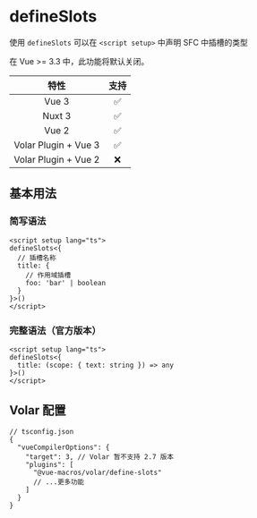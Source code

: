 # defineSlots

<StabilityLevel level="stable" />

使用 `defineSlots` 可以在 `<script setup>` 中声明 SFC 中插槽的类型

在 Vue >= 3.3 中，此功能将默认关闭。

|         特性         |        支持        |
| :------------------: | :----------------: |
|        Vue 3         | :white_check_mark: |
|        Nuxt 3        | :white_check_mark: |
|        Vue 2         | :white_check_mark: |
| Volar Plugin + Vue 3 | :white_check_mark: |
| Volar Plugin + Vue 2 |        :x:         |

## 基本用法

### 简写语法

```vue
<script setup lang="ts">
defineSlots<{
  // 插槽名称
  title: {
    // 作用域插槽
    foo: 'bar' | boolean
  }
}>()
</script>
```

### 完整语法（官方版本）

```vue
<script setup lang="ts">
defineSlots<{
  title: (scope: { text: string }) => any
}>()
</script>
```

## Volar 配置

```jsonc {6}
// tsconfig.json
{
  "vueCompilerOptions": {
    "target": 3, // Volar 暂不支持 2.7 版本
    "plugins": [
      "@vue-macros/volar/define-slots"
      // ...更多功能
    ]
  }
}
```

